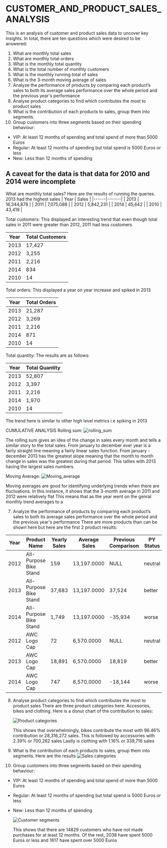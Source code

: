 # CUSTOMER_AND_PRODUCT_SALES_ANALYSIS
This is an analysis of customer and product sales data to uncover key insights. In total, 
there are ten questions which were desired to be answered:
1. What are monthly total sales
2. What are monthly total orders
3. What is the monthly total quantity
4. What is the total number of monthly customers
5. What is the monthly running total of sales
6. What is the 3-month moving average of sales
7. Analyze the performance of products by comparing each product’s sales to both its average sales performance over the whole period and the previous year's performance
8. Analyse product categories to find which contributes the most to product sales
9. What is the contribution of each products to sales, group them into segments.
10. Group customers into three segments based on their spending behaviour:
  - VIP: At least 12 months of spending and total spend of more than 5000 Euros
  - Regular: At least 12 months of spending but total spend is 5000 Euros or less
  - New: Less than 12 months of spending


## A caveat for the data is that data for 2010 and 2014 were incomplete

What are monthly total sales?
Here are the results of running the queries. 2013 had the highest sales
| Year | Sales |
|------|-------|
| 2013 | 16,344,878 |
| 2011 | 7,075,088 |
| 2012 | 5,842,231 |
| 2014 | 45,642 |
| 2010 | 43,419 |


Total customers:
This displayed an interesting trend that even though total sales in 2011 were greater than 2012, 2011 had less customers

| Year | Total Customers |
|------|-----------------|
| 2013 | 17,427 |
| 2012 | 3,255 |
| 2011 | 2,216 |
| 2014 | 834 |
| 2010 | 14 |

Total orders:
This displayed a year on year increase and spiked in 2013

| Year | Total Orders |
|------|--------------|
| 2013 | 21,287 |
| 2012 | 3,269 |
| 2011 | 2,216 |
| 2014 | 871 |
| 2010 | 14 |

Total quantity:
The results are as follows:

| Year | Total Quantity |
|------|----------------|
| 2013 | 52,807 |
| 2012 | 3,397 |
| 2011 | 2,216 |
| 2014 | 1,970 |
| 2010 | 14 |

The trend here is similar to other high level metrics i.e spiking in 2013


CUMULATIVE ANALYSIS
Rolling sum:
![rolling_sum](https://github.com/user-attachments/assets/fca647c9-de86-4b7d-a0ed-d07e23e17b38)

The rolling sum gives an idea of the change in sales every month and tells a similar story to the total sales.
From january to december ever year is a fairly straight line meaning a fairly linear sales function.
From january - december 2013 has the greatest slope meaning that the month to month change in sales was the greatest during that period.
This tallies with 2013 having the largest sales numbers.

Moving Average:
![Moving_average](https://github.com/user-attachments/assets/2a680223-f780-406f-86f5-58ec19e2d697)

Moving averages are good for identifying underlying trends when there are fluctuations.
In this instance, it shows that the 3-month average in 2011 and 2012 were relatively flat
This means that as the year went on the genral monthly trend averages to a  


7. Analyze the performance of products by comparing each product’s sales to both its average sales performance over the whole period and the previous year's performance
There are more products than can be shown here but here are the first 2 product results:

| Year | Product Name | Yearly Sales | Average Sales | Previous Comparison | PY Status | Average Comparison | Average Status |
|------|--------------|-------------|--------------|-------------------|-----------|-------------------|---------------|
| 2012 | All-Purpose Bike Stand | 159 | 13,197.0000 | NULL | neutral | 0.0000 | neutral |
| 2013 | All-Purpose Bike Stand | 37,683 | 13,197.0000 | 37,524 | better | 18,762.0000 | Above_average |
| 2014 | All-Purpose Bike Stand | 1,749 | 13,197.0000 | -35,934 | worse | -11,448.0000 | Lower_than_average |
| 2012 | AWC Logo Cap | 72 | 6,570.0000 | NULL | neutral | 0.0000 | neutral |
| 2013 | AWC Logo Cap | 18,891 | 6,570.0000 | 18,819 | better | 9,409.5000 | Above_average |
| 2014 | AWC Logo Cap | 747 | 6,570.0000 | -18,144 | worse | -5,823.0000 | Lower_than_average |


8. Analyse product categories to find which contributes the most to product sales
   There are three product categories here: Accesories, bikes and clothing. Here is a donut chart of the contribution to sales:

   ![Product categories](https://github.com/user-attachments/assets/37860891-18dd-48c2-9369-cc2e4ace86d3)

   This shows that overwhelmingly, bikes contribute the most with 96.46% contribution or 28,316,272 sales.
   This is followed by accessories with 2.39% or 700,262 sales
   Lastly is clothing with 1.16% or 339,716 sales

9. What is the contribution of each products to sales, group them into segments.
   Here are the results
    ![Sales categories](https://github.com/user-attachments/assets/8aaef8b6-6583-4820-85e1-f5a3be6de88a)



10. Group customers into three segments based on their spending behaviour:
  - VIP: At least 12 months of spending and total spend of more than 5000 Euros
  - Regular: At least 12 months of spending but total spend is 5000 Euros or less
  - New: Less than 12 months of spending

    ![Customer segments](https://github.com/user-attachments/assets/843f6596-959b-421a-9e4e-c4f6ea5c1fe1)

    This shows that there are 14829 customers who have not made purchases for at least 12 months.
    Of the rest, 2038 have spent 5000 Euros or less and 1617 have spent over 5000 Euros

    
